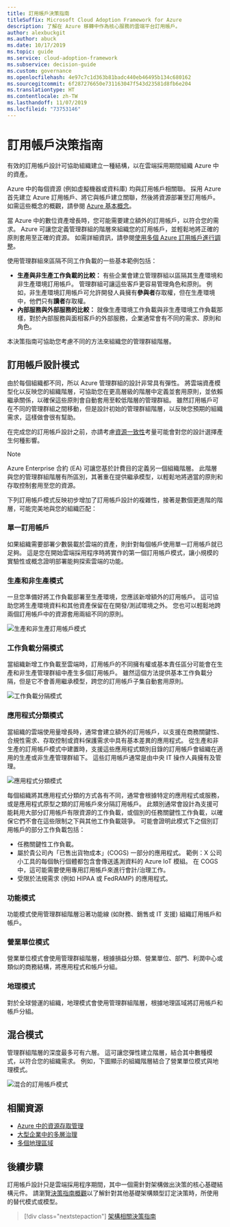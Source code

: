 ```yaml
---
title: 訂用帳戶決策指南
titleSuffix: Microsoft Cloud Adoption Framework for Azure
description: 了解在 Azure 移轉中作為核心服務的雲端平台訂用帳戶。
author: alexbuckgit
ms.author: abuck
ms.date: 10/17/2019
ms.topic: guide
ms.service: cloud-adoption-framework
ms.subservice: decision-guide
ms.custom: governance
ms.openlocfilehash: 4e97c7c1d363b81badc440eb46495b134c680162
ms.sourcegitcommit: 6f287276650e731163047f543d23581d8fb6e204
ms.translationtype: HT
ms.contentlocale: zh-TW
ms.lasthandoff: 11/07/2019
ms.locfileid: "73753146"
---
```

# <a name="subscription-decision-guide"></a>訂用帳戶決策指南

有效的訂用帳戶設計可協助組織建立一種結構，以在雲端採用期間組織 Azure 中的資產。

Azure 中的每個資源 (例如虛擬機器或資料庫) 均與訂用帳戶相關聯。 採用 Azure 首先建立 Azure 訂用帳戶、將它與帳戶建立關聯，然後將資源部署至訂用帳戶。 如需這些概念的概觀，請參閱 [Azure 基本概念](../../ready/considerations/fundamental-concepts.md)。

當 Azure 中的數位資產增長時，您可能需要建立額外的訂用帳戶，以符合您的需求。 Azure 可讓您定義管理群組的階層來組織您的訂用帳戶，並輕鬆地將正確的原則套用至正確的資源。 如需詳細資訊，請參閱[使用多個 Azure 訂用帳戶進行調整](../../ready/azure-best-practices/scaling-subscriptions.md)。

使用管理群組來區隔不同工作負載的一些基本範例包括：

- **生產與非生產工作負載的比較：** 有些企業會建立管理群組以區隔其生產環境和非生產環境訂用帳戶。 管理群組可讓這些客戶更容易管理角色和原則。 例如，非生產環境訂用帳戶可允許開發人員擁有**參與者**存取權，但在生產環境中，他們只有**讀者**存取權。
- **內部服務與外部服務的比較：** 就像生產環境工作負載與非生產環境工作負載那樣，對於內部服務與面相客戶的外部服務，企業通常會有不同的需求、原則和角色。

本決策指南可協助您考慮不同的方法來組織您的管理群組階層。

## <a name="subscription-design-patterns"></a>訂用帳戶設計模式

由於每個組織都不同，所以 Azure 管理群組的設計非常具有彈性。 將雲端資產模型化以反映您的組織階層，可協助您在更高層級的階層中定義並套用原則，並依賴繼承關係，以確保這些原則會自動套用至較低階層的管理群組。 雖然訂用帳戶可在不同的管理群組之間移動，但是設計初始的管理群組階層，以反映您預期的組織需求，這樣做會很有幫助。

在完成您的訂用帳戶設計之前，亦請考慮[資源一致性](../resource-consistency/index.md)考量可能會對您的設計選擇產生何種影響。

> [!NOTE]
> Azure Enterprise 合約 (EA) 可讓您基於計費目的定義另一個組織階層。 此階層與您的管理群組階層有所區別，其著重在提供繼承模型，以輕鬆地將適當的原則和存取控制套用至您的資源。

下列訂用帳戶模式反映初步增加了訂用帳戶設計的複雜性，接著是數個更進階的階層，可能完美地與您的組織匹配：

### <a name="single-subscription"></a>單一訂用帳戶

如果組織需要部署少數裝載於雲端的資產，則針對每個帳戶使用單一訂用帳戶就已足夠。 這是您在開始雲端採用程序時將實作的第一個訂用帳戶模式，讓小規模的實驗性或概念證明部署能夠探索雲端的功能。

### <a name="production-and-nonproduction-pattern"></a>生產和非生產模式

一旦您準備好將工作負載部署至生產環境，您應該新增額外的訂用帳戶。 這可協助您將生產環境資料和其他資產保留在在開發/測試環境之外。 您也可以輕鬆地跨兩個訂用帳戶中的資源套用兩組不同的原則。

![生產和非生產訂用帳戶模式](../../_images/ready/basic-subscription-model.png)

### <a name="workload-separation-pattern"></a>工作負載分隔模式

當組織新增工作負載至雲端時，訂用帳戶的不同擁有權或基本責任區分可能會在生產和非生產管理群組中產生多個訂用帳戶。 雖然這個方法提供基本工作負載分隔，但是它不會善用繼承模型，跨您的訂用帳戶子集自動套用原則。

![工作負載分隔模式](../../_images/ready/management-group-hierarchy.png)

### <a name="application-category-pattern"></a>應用程式分類模式

當組織的雲端使用量增長時，通常會建立額外的訂用帳戶，以支援在商務關鍵性、合規性需求、存取控制或資料保護需求中具有基本差異的應用程式。 從生產和非生產的訂用帳戶模式中建置時，支援這些應用程式類別目錄的訂用帳戶會組織在適用的生產或非生產管理群組下。 這些訂用帳戶通常是由中央 IT 操作人員擁有及管理。

![應用程式分類模式](../../_images/infra-subscriptions/application.png)

每個組織將其應用程式分類的方式各有不同，通常會根據特定的應用程式或服務，或是應用程式原型之類的訂用帳戶來分隔訂用帳戶。 此類別通常會設計為支援可能耗用大部分訂用帳戶有限資源的工作負載，或個別的任務關鍵性工作負載，以確保它們不會在這些限制之下與其他工作負載競爭。 可能會證明此模式下之個別訂用帳戶的部分工作負載包括：

- 任務關鍵性工作負載。
- 屬於貴公司內「已售出貨物成本」(COGS) 一部分的應用程式。 範例：X 公司小工具的每個執行個體都包含會傳送遙測資料的 Azure IoT 模組。 在 COGS 中，這可能需要使用專用訂用帳戶來進行會計/治理工作。
- 受限於法規需求 (例如 HIPAA 或 FedRAMP) 的應用程式。

### <a name="functional-pattern"></a>功能模式

功能模式使用管理群組階層沿著功能線 (如財務、銷售或 IT 支援) 組織訂用帳戶和帳戶。

### <a name="business-unit-pattern"></a>營業單位模式

營業單位模式會使用管理群組階層，根據損益分類、營業單位、部門、利潤中心或類似的商務結構，將應用程式和帳戶分組。

### <a name="geographic-pattern"></a>地理模式

對於全球營運的組織，地理模式會使用管理群組階層，根據地理區域將訂用帳戶和帳戶分組。

## <a name="mixed-patterns"></a>混合模式

管理群組階層的深度最多可有六層。 這可讓您彈性建立階層，結合其中數種模式，以符合您的組織需求。 例如，下圖顯示的組織階層結合了營業單位模式與地理模式。

![混合的訂用帳戶模式](../../_images/infra-subscriptions/mixed.png)

## <a name="related-resources"></a>相關資源

- [Azure 中的資源存取管理](../../govern/resource-consistency/resource-access-management.md)
- [大型企業中的多層治理](../../govern/guides/complex/multiple-layers-of-governance.md)
- [多個地理區域](../regions/index.md)

## <a name="next-steps"></a>後續步驟

訂用帳戶設計只是雲端採用程序期間，其中一個需針對架構做出決策的核心基礎結構元件。 請瀏覽[決策指南概觀](../index.md)以了解針對其他基礎架構類型訂定決策時，所使用的替代模式或模型。

> [!div class="nextstepaction"]
> [架構相關決策指南](../index.md)
